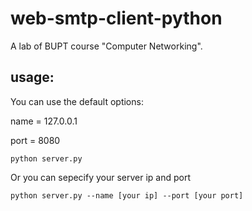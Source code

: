 # web-smtp-client-python
A lab of BUPT course "Computer Networking".

## usage:

You can use the default options:

name = 127.0.0.1

port = 8080

```
python server.py
```

Or you can sepecify your server ip and port

```
python server.py --name [your ip] --port [your port]
```
